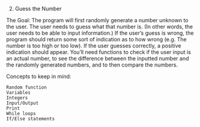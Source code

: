 2. Guess the Number

The Goal: The program will first randomly generate a number unknown to the user. The user needs to guess what that number is. (In other words, the user needs to be able to input information.) If the user’s guess is wrong, the program should return some sort of indication as to how wrong (e.g. The number is too high or too low). If the user guesses correctly, a positive indication should appear. You’ll need functions to check if the user input is an actual number, to see the difference between the inputted number and the randomly generated numbers, and to then compare the numbers.

Concepts to keep in mind:

    Random function
    Variables
    Integers
    Input/Output
    Print
    While loops
    If/Else statements